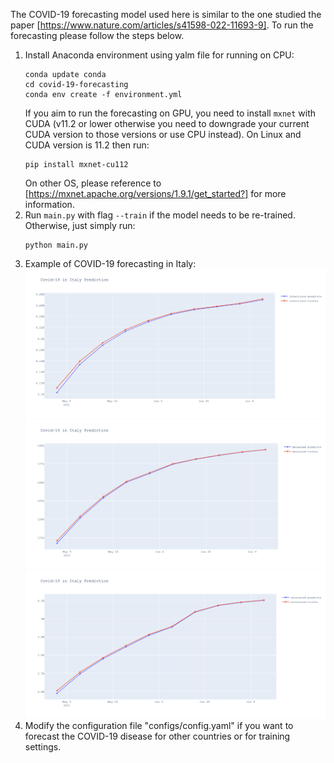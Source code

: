 The COVID-19 forecasting model used here is similar to the one studied the paper [https://www.nature.com/articles/s41598-022-11693-9]. To run the forecasting please follow the steps below.

1. Install Anaconda environment using yalm file for running on CPU:
   ```
   conda update conda
   cd covid-19-forecasting
   conda env create -f environment.yml
   ```
   If you aim to run the forecasting on GPU, you need to install ```mxnet``` with CUDA (v11.2 or lower otherwise you need to downgrade your current CUDA version to those versions or use CPU instead). On Linux and CUDA version is 11.2 then run:
   ```
   pip install mxnet-cu112
   ```
   On other OS, please reference to [https://mxnet.apache.org/versions/1.9.1/get_started?] for more information.
3. Run ```main.py``` with flag ```--train``` if the model needs to be re-trained. Otherwise, just simply run:
   ```
   python main.py
   ```
3. Example of COVID-19 forecasting in Italy:
   ![Alt text](img/infected.png)![Alt text](img/deceased.png)![Alt text](img/recovered.png)
5. Modify the configuration file "configs/config.yaml" if you want to forecast the COVID-19 disease for other countries or for training settings.
